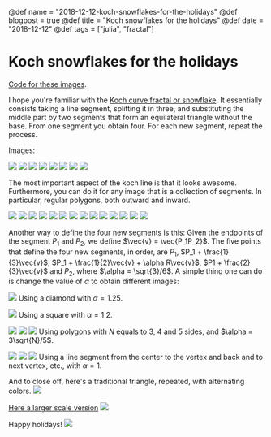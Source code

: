 @def name = "2018-12-12-koch-snowflakes-for-the-holidays"
@def blogpost = true
@def title = "Koch snowflakes for the holidays"
@def date = "2018-12-12"
@def tags = ["julia", "fractal"]

# Koch snowflakes for the holidays


[Code for these images](https://github.com/abelsiqueira/koch-holidays).

I hope you're familiar with the [Koch curve
fractal or snowflake](https://en.wikipedia.org/wiki/Koch_snowflake).
It essentially consists taking a line segment, splitting it in three, and substituting
the middle part by two segments that form an equilateral triangle without the base.
From one segment you obtain four. For each new segment, repeat the process.

Images:

![]({{prepath}}/assets/koch/line-koch-0.png)
![]({{prepath}}/assets/koch/line-koch-1.png)
![]({{prepath}}/assets/koch/line-koch-2.png)
![]({{prepath}}/assets/koch/line-koch-3.png)
![]({{prepath}}/assets/koch/line-koch-4.png)
![]({{prepath}}/assets/koch/line-koch-5.png)
![]({{prepath}}/assets/koch/line-koch-6.png)
![]({{prepath}}/assets/koch/line-koch-7.png)

The most important aspect of the koch line is that it looks awesome. Furthermore, you
can do it for any image that is a collection of segments. In particular, regular
polygons, both outward and inward.

![]({{prepath}}/assets/koch/polygon-2.png)
![]({{prepath}}/assets/koch/polygon-reverse-2.png)
![]({{prepath}}/assets/koch/polygon-3.png)
![]({{prepath}}/assets/koch/polygon-reverse-3.png)
![]({{prepath}}/assets/koch/polygon-4.png)
![]({{prepath}}/assets/koch/polygon-reverse-4.png)
![]({{prepath}}/assets/koch/polygon-5.png)
![]({{prepath}}/assets/koch/polygon-reverse-5.png)
![]({{prepath}}/assets/koch/polygon-6.png)
![]({{prepath}}/assets/koch/polygon-reverse-6.png)
![]({{prepath}}/assets/koch/polygon-7.png)
![]({{prepath}}/assets/koch/polygon-reverse-7.png)
![]({{prepath}}/assets/koch/polygon-8.png)
![]({{prepath}}/assets/koch/polygon-reverse-8.png)

Another way to define the four new segments is this: Given the endpoints of the segment
$P_1$ and $P_2$, we define $\vec{v} = \vec{P_1P_2}$. The five points that define the
four new segments, in order, are $P_1$, $P_1 + \frac{1}{3}\vec{v}$,
$P_1 + \frac{1}{2}\vec{v} + \alpha R\vec{v}$, $P1 + \frac{2}{3}\vec{v}$ and $P_2$,
where $\alpha = \sqrt{3}/6$.
A simple thing one can do is change the value of $\alpha$ to obtain different images:

![]({{prepath}}/assets/koch/star.png)
Using a diamond with $\alpha = 1.25$.

![]({{prepath}}/assets/koch/reverse-star.png)
Using a square with $\alpha = 1.2$.

![]({{prepath}}/assets/koch/stargon-3.png)
![]({{prepath}}/assets/koch/stargon-4.png)
![]({{prepath}}/assets/koch/stargon-5.png)
Using polygons with $N$ equals to 3, 4 and 5 sides, and $\alpha = 3\sqrt{N}/5$.

![]({{prepath}}/assets/koch/tri-3.png)
![]({{prepath}}/assets/koch/tri-4.png)
![]({{prepath}}/assets/koch/tri-5.png)
Using a line segment from the center to the vertex and back and to next vertex, etc.,
with $\alpha = 1$.

And to close off, here's a traditional triangle, repeated, with alternating colors.
![]({{prepath}}/assets/koch/koch.png)

[Here a larger scale version]({{prepath}}/assets/koch/koch-large.png)
![]({{prepath}}/assets/koch/koch-large.png)

Happy holidays!
![]({{prepath}}/assets/koch/koch-julia.png)
